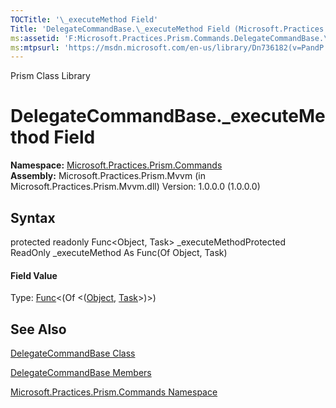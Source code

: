 ```yaml
---
TOCTitle: '\_executeMethod Field'
Title: 'DelegateCommandBase.\_executeMethod Field (Microsoft.Practices.Prism.Commands)'
ms:assetid: 'F:Microsoft.Practices.Prism.Commands.DelegateCommandBase.\_executeMethod'
ms:mtpsurl: 'https://msdn.microsoft.com/en-us/library/Dn736182(v=PandP.50)'
---
```


Prism Class Library

DelegateCommandBase.\_executeMethod Field
=============================================

**Namespace:** [Microsoft.Practices.Prism.Commands](https://msdn.microsoft.com/n:microsoft.practices.prism.commands)
**Assembly:** Microsoft.Practices.Prism.Mvvm (in Microsoft.Practices.Prism.Mvvm.dll) Version: 1.0.0.0 (1.0.0.0)

## Syntax


<span id="syntaxToggle"></span>protected readonly Func&lt;Object, Task&gt; \_executeMethodProtected ReadOnly \_executeMethod As Func(Of Object, Task)
#### Field Value

Type: [Func](http://msdn2.microsoft.com/en-us/library/bb549151)&lt;(Of &lt;([Object](http://msdn2.microsoft.com/en-us/library/e5kfa45b), [Task](http://msdn2.microsoft.com/en-us/library/dd235678)&gt;)&gt;)

See Also
--------


[DelegateCommandBase Class](https://msdn.microsoft.com/t:microsoft.practices.prism.commands.delegatecommandbase)

[DelegateCommandBase Members](https://msdn.microsoft.com/allmembers.t:microsoft.practices.prism.commands.delegatecommandbase)

[Microsoft.Practices.Prism.Commands Namespace](https://msdn.microsoft.com/n:microsoft.practices.prism.commands)
